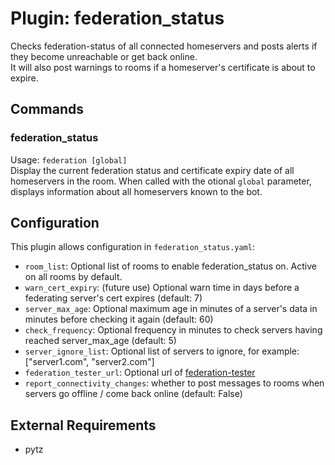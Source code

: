 Plugin: federation_status
===
Checks federation-status of all connected homeservers and posts alerts if they become unreachable or get back online.  
It will also post warnings to rooms if a homeserver's certificate is about to expire.

## Commands

### federation_status
Usage: `federation [global]`  
Display the current federation status and certificate expiry date of all homeservers in the room. When called with 
the otional `global` parameter, displays information about all homeservers known to the bot.

## Configuration
This plugin allows configuration in `federation_status.yaml`:
- `room_list`: Optional list of rooms to enable federation_status on. Active on all rooms by default.
- `warn_cert_expiry`: (future use) Optional warn time in days before a federating server's cert expires (default: 7)
- `server_max_age`: Optional maximum age in minutes of a server's data in minutes before checking it again (default: 60)
- `check_frequency`: Optional frequency in minutes to check servers having reached server_max_age (default: 5)
- `server_ignore_list`: Optional list of servers to ignore, for example: ["server1.com", "server2.com"]
- `federation_tester_url`: Optional url of [federation-tester](https://github.com/matrix-org/matrix-federation-tester)
- `report_connectivity_changes`: whether to post messages to rooms when servers go offline / come back online (default:
  False)

## External Requirements
- pytz
